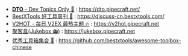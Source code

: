 - [**DTO** - Dev Topics Only 🦞](https://dto.pipecraft.net/) : https://dto.pipecraft.net/
- [BestXTools 好工具周刊 🔧](https://discuss-cn.bestxtools.com/) : https://discuss-cn.bestxtools.com/
- [V2HOT - 每日 V2EX 最热主题 🔥](https://v2hot.pipecraft.net/) : https://v2hot.pipecraft.net
- [聚客盒(Jukebox 📻)](https://jukebox.pipecraft.net/) : https://jukebox.pipecraft.net
- [优秀工具箱集合 🧰](https://awesome-toolbox-chinese.bestxtools.com/) : https://github.com/bestxtools/awesome-toolbox-chinese
<!-- 
- [纵横网址导航 🧭](https://zh.pipecraft.net/) : https://zh.pipecraft.net
- [web-cache - 网页快照查看工具](https://web-cache.pipecraft.net/) : https://web-cache.pipecraft.net
- [抛砖问答/P站问答](https://pzwd.net/) : https://pzwd.net
- [Pipecraft](https://www.pipecraft.net/) : https://www.pipecraft.net
- [ST2ST](https://st2st.com/) : https://st2st.com
-->
